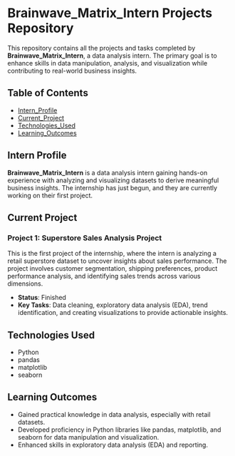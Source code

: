 # Brainwave_Matrix_Intern Projects Repository

This repository contains all the projects and tasks completed by **Brainwave_Matrix_Intern**, a data analysis intern. The primary goal is to enhance skills in data manipulation, analysis, and visualization while contributing to real-world business insights.

## Table of Contents
- [Intern_Profile](#intern_profile)
- [Current_Project](#current_project)
- [Technologies_Used](#technologies_used)
- [Learning_Outcomes](#learning_outcomes)

## Intern Profile

**Brainwave_Matrix_Intern** is a data analysis intern gaining hands-on experience with analyzing and visualizing datasets to derive meaningful business insights. The internship has just begun, and they are currently working on their first project.

## Current Project

### Project 1: Superstore Sales Analysis Project
This is the first project of the internship, where the intern is analyzing a retail superstore dataset to uncover insights about sales performance. The project involves customer segmentation, shipping preferences, product performance analysis, and identifying sales trends across various dimensions.

- **Status**: Finished
- **Key Tasks**: Data cleaning, exploratory data analysis (EDA), trend identification, and creating visualizations to provide actionable insights.

## Technologies Used

- Python
- pandas
- matplotlib
- seaborn

## Learning Outcomes

- Gained practical knowledge in data analysis, especially with retail datasets.
- Developed proficiency in Python libraries like pandas, matplotlib, and seaborn for data manipulation and visualization.
- Enhanced skills in exploratory data analysis (EDA) and reporting.
  
